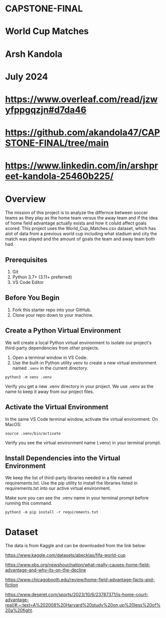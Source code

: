 # CAPSTONE-FINAL
# World Cup Matches
# Arsh Kandola
# July 2024

# https://www.overleaf.com/read/jzwyfppgqzjn#d7da46

# https://github.com/akandola47/CAPSTONE-FINAL/tree/main

# https://www.linkedin.com/in/arshpreet-kandola-25460b225/

# Overview
The mission of this project is to analyze the differnce between soccer teams as they play as the home team versus the away team and if the idea of home field advantage actually exists and how it coluld affect goals scored. This project uses the World_Cup_Matches.csv dataset, which has alot of data from a previous world cup including what stadium and city the match was played and the amount of goals the team and away team both had. 

## Prerequisites

1. Git
1. Python 3.7+ (3.11+ preferred)
1. VS Code Editor

## Before You Begin

1. Fork this starter repo into your GitHub.
1. Clone your repo down to your machine.

## Create a Python Virtual Environment

We will create a local Python virtual environment to isolate our project's third-party dependencies from other projects.

1. Open a terminal window in VS Code.
1. Use the built-in Python utility venv to create a new virtual environment named `.venv` in the current directory.

```shell
python3 -m venv .venv
```

Verify you get a new .venv directory in your project.
We use .venv as the name to keep it away from our project files. 

## Activate the Virtual Environment

In the same VS Code terminal window, activate the virtual environment. On MacOS:

```shell
source .venv/bin/activate
```

Verify you see the virtual environment name (.venv) in your terminal prompt.

## Install Dependencies into the Virtual Environment

We keep the list of third-party libraries needed in a file named requirements.txt.
Use the pip utility to install the libraries listed in requirements.txt into our active virtual environment. 

Make sure you can see the .venv name in your terminal prompt before running this command.

```shell
python3 -m pip install -r requirements.txt
```
# Dataset
The data is from Kaggle and can be downloaded from the link below: 

https://www.kaggle.com/datasets/abecklas/fifa-world-cup

https://www.pbs.org/newshour/nation/what-really-causes-home-field-advantage-and-why-its-on-the-decline

https://www.chicagobooth.edu/review/home-field-advantage-facts-and-fiction

https://www.deseret.com/sports/2023/10/6/23787371/is-home-court-advantage-real/#:~:text=A%202008%20Harvard%20study%20on,up%20less%20of%20a%20fight.
